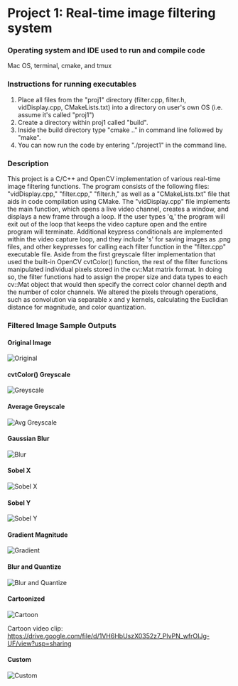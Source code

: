 # Project 1: Real-time image filtering system

### Operating system and IDE used to run and compile code

Mac OS, terminal, cmake, and tmux

### Instructions for running executables

1. Place all files from the "proj1" directory (filter.cpp, filter.h, vidDisplay.cpp, CMakeLists.txt)  into a directory on user's own OS (i.e. assume it's called "proj1") <br />
2. Create a directory within proj1 called "build". <br />
3. Inside the build directory type "cmake .." in command line followed by "make". <br />
4. You can now run the code by entering "./project1" in the command line.

### Description

This project is a C/C++ and OpenCV implementation of various real-time image filtering functions. The program consists of the following files: "vidDisplay.cpp," "filter.cpp," "filter.h," as well as a "CMakeLists.txt" file that aids in code compilation using CMake. The "vidDisplay.cpp" file implements the main function, which opens a live video channel, creates a window, and displays a new frame through a loop. If the user types 'q,' the program will exit out of the loop that keeps the video capture open and the entire program will terminate. Additional keypress conditionals are implemented within the video capture loop, and they include 's' for saving images as .png files, and other keypresses for calling each filter function in the "filter.cpp" executable file. Aside from the first greyscale filter implementation that used the built-in OpenCV cvtColor() function, the rest of the filter functions manipulated individual pixels stored in the cv::Mat matrix format. In doing so, the filter functions had to assign the proper size and data types to each cv::Mat object that would then specify the correct color channel depth and the number of color channels. We altered the pixels through operations, such as convolution via separable x and y kernels, calculating the Euclidian distance for magnitude, and color quantization. 

### Filtered Image Sample Outputs

#### Original Image

![Original](image_samples/lamp0.png)

#### cvtColor() Greyscale

![Greyscale](image_samples/lamp1.png)

#### Average Greyscale
![Avg Greyscale](image_samples/lamp2.png)

#### Gaussian Blur
![Blur](image_samples/lamp3.png)

#### Sobel X
![Sobel X](image_samples/lamp4.png)

#### Sobel Y
![Sobel Y](image_samples/lamp5.png)

#### Gradient Magnitude
![Gradient](image_samples/lamp6.png)

#### Blur and Quantize
![Blur and Quantize](image_samples/lamp7.png)

#### Cartoonized
![Cartoon](image_samples/lamp8.png)

Cartoon video clip: https://drive.google.com/file/d/1VH6HbUszX0352z7_PlvPN_wfrOIJg-UF/view?usp=sharing

#### Custom
![Custom](image_samples/lamp9.png)

